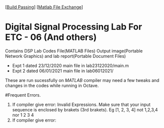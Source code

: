 [[Build Passing](https://travis-ci.org/dwyl/esta.svg?branch=master)]
[[Matlab File Exchange](https://blogs.mathworks.com/community/files/file_exchange_badge.png)]

# Digital Signal Processing Lab For ETC - 06 (And others)
Contains DSP Lab Codes File(MATLAB Files) Output image(Portable Network Graphics) and lab report(Portable Document Files)

* Expt 1 dated 23/12/2020 main file in lab23122020/main.m
* Expt 2 dated 06/01/2021 main file in lab06012021/

These are run sucessfully on *MATLAB* compiler may need a few tweaks and changes in the codes while running in Octave.

#Frequent Errors.
1. If compiler give error: Invalid Expressions. Make sure that your input sequence is enclosed by brakets (3rd brakets). Eg [1, 2, 3, 4] not 1,2,3,4 nor 1 2 3 4
2. If compiler give error: 
